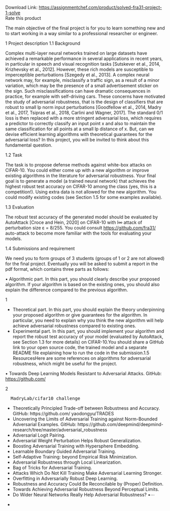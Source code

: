 Download Link: https://assignmentchef.com/product/solved-fra31-project-1-solve
<br>
<span class="kksr-muted">Rate this product</span>

The main objective of the final project is for you to learn something new and to start working in a way similar to a professional researcher or engineer.

1 Project description 1.1 Background

Complex multi-layer neural networks trained on large datasets have achieved a remarkable performance in several applications in recent years, in particular in speech and visual recognition tasks [Sutskever et al., 2014, Krizhevsky et al., 2012]. However, these rich models are susceptible to imperceptible perturbations [Szegedy et al., 2013]. A complex neural network may, for example, misclassify a traffic sign, as a result of a minor variation, which may be the presence of a small advertisement sticker on the sign. Such misclassifications can have dramatic consequences in practice, for example with self-driving cars. These concerns have motivated the study of adversarial robustness, that is the design of classifiers that are robust to small lp norm input perturbations [Goodfellow et al., 2014, Madry et al., 2017, Tsipras et al., 2018, Carlini and Wagner, 2017]. The standard 0/1 loss is then replaced with a more stringent adversarial loss, which requires a predictor to correctly classify an input point x and also to maintain the same classification for all points at a small lp distance of x. But, can we devise efficient learning algorithms with theoretical guarantees for the adversarial loss? In this project, you will be invited to think about this fundamental question.

1.2 Task

The task is to propose defense methods against white-box attacks on CIFAR-10. You could either come up with a new algorithm or improve existing algorithms in the literature for adversarial robustness. Your final goal is to generate a model (a trained neural network) that achieves the highest robust test accuracy on CIFAR-10 among the class (yes, this is a competition!). Using extra data is not allowed for the new algorithm. You could modify existing codes (see Section 1.5 for some examples available).

1.3 Evaluation

The robust test accuracy of the generated model should be evaluated by AutoAttack [Croce and Hein, 2020] on CIFAR-10 with l∞ attack of perturbation size ε = 8/255. You could consult https://github.com/fra31/ auto-attack to become more familiar with the tools for evaluating your models.

1.4 Submissions and requirement

We need you to form groups of 3 students (groups of 1 or 2 are not allowed) for the final project. Eventually you will be asked to submit a report in the pdf format, which contains three parts as follows:

• Algorithmic part. In this part, you should clearly describe your proposed algorithm. If your algorithm is based on the existing ones, you should also explain the difference compared to the previous algorithm.

1

<ul>

 <li>Theoretical part. In this part, you should explain the theory underpinning your proposed algorithm or give guarantees for the algorithm. In particular, you need to explain why you think the new algorithm will help achieve adversarial robustness compared to existing ones.</li>

 <li>Experimental part. In this part, you should implement your algorithm and report the robust test accuracy of your model (evaluated by AutoAttack, see Section 1.3 for more details) on CIFAR-10.You should share a GitHub link to your open source code, the trained model and a separate README file explaining how to run the code in the submission.1.5 ResourcesHere are some references on algorithms for adversarial robustness, which might be useful for the project.</li>

</ul>

• Towards Deep Learning Models Resistant to Adversarial Attacks. GitHub: https://github.com/

2

<pre>  MadryLab/cifar10_challenge</pre>

<ul>

 <li>Theoretically Principled Trade-off between Robustness and Accuracy. GitHub: https://github.com/ yaodongyu/TRADES</li>

 <li>Uncovering the Limits of Adversarial Training against Norm-Bounded Adversarial Examples. GitHub: https://github.com/deepmind/deepmind-research/tree/master/adversarial_robustness</li>

 <li>Adversarial Logit Pairing.</li>

 <li>Adversarial Weight Perturbation Helps Robust Generalization.</li>

 <li>Boosting Adversarial Training with Hypersphere Embedding.</li>

 <li>Learnable Boundary Guided Adversarial Training.</li>

 <li>Self-Adaptive Training: beyond Empirical Risk Minimization.</li>

 <li>Adversarial Robustness through Local Linearization.</li>

 <li>Bag of Tricks for Adversarial Training.</li>

 <li>Attacks Which Do Not Kill Training Make Adversarial Learning Stronger.</li>

 <li>Overfitting in Adversarially Robust Deep Learning.</li>

 <li>Robustness and Accuracy Could Be Reconcilable by (Proper) Definition.</li>

 <li>Towards Achieving Adversarial Robustness Beyond Perceptual Limits.</li>

 <li>Do Wider Neural Networks Really Help Adversarial Robustness? •⋯</li>

</ul>

<ul>

 <li> </li>